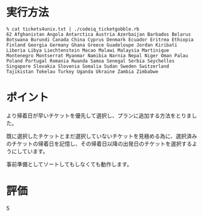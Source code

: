 # 実行方法
```
% cat tickets4unix.txt | ./codeiq_ticketgobble.rb
62 Afghanistan Angola Antarctica Austria Azerbaijan Barbados Belarus Botswana Burundi Canada China Cyprus Denmark Ecuador Eritrea Ethiopia Finland Georgia Germany Ghana Greece Guadeloupe Jordan Kiribati Liberia Libya Liechtenstein Macao Malawi Malaysia Martinique Montenegro Montserrat Myanmar Namibia Narnia Nepal Niger Oman Palau Poland Portugal Romania Rwanda Samoa Senegal Serbia Seychelles Singapore Slovakia Slovenia Somalia Sudan Sweden Switzerland Tajikistan Tokelau Turkey Uganda Ukraine Zambia Zimbabwe
```

# ポイント
より帰着日が早いチケットを優先して選択し、プランに追加する方法をとりました。

既に選択したチケットとまだ選択していないチケットを見極める為に、選択済みのチケットの帰着日を記憶し、その帰着日以降の出発日のチケットを選択するようにしています。

事前準備としてソートしてもしなくても動作します。

# 評価
5
